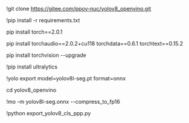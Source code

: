 
!git clone https://gitee.com/ppov-nuc/yolov8_openvino.git

!pip install -r requirements.txt

pip install torch==2.0.1

pip install torchaudio==2.0.2+cu118 torchdata==0.6.1 torchtext==0.15.2

pip install torchvision --upgrade

!pip install ultralytics

!yolo export model=yolov8l-seg.pt format=onnx

cd yolov8_openvino

!mo -m yolov8l-seg.onnx --compress_to_fp16

!python export_yolov8_cls_ppp.py
